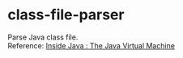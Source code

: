 class-file-parser
=================

Parse Java class file. <br>
Reference: <a href="http://book.douban.com/subject/1788390/">Inside Java : The Java Virtual Machine</a>
